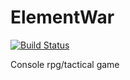 # ElementWar

[![Build Status](https://travis-ci.com/egaichet/ElementWar.svg?branch=master)](https://travis-ci.com/egaichet/ElementWar)

Console rpg/tactical game

